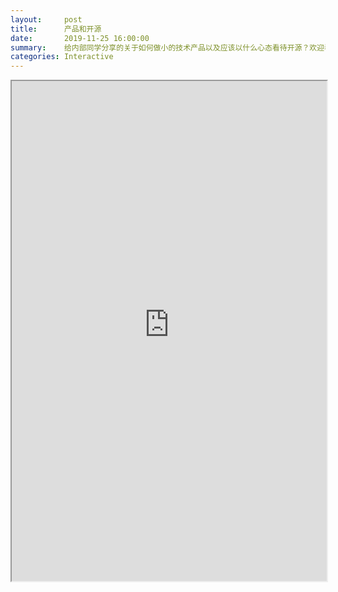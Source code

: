 ```yaml
---
layout:     post
title:      产品和开源
date:       2019-11-25 16:00:00
summary:    给内部同学分享的关于如何做小的技术产品以及应该以什么心态看待开源？欢迎看不懂的同学留言讨论！
categories: Interactive
---
```


<iframe src="https://qpluspicture.oss-cn-beijing.aliyuncs.com/ts-upload/oN9nbH.pdf" width="100%" height="800px"></iframe>
